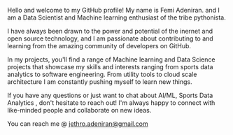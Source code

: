 Hello and welcome to my GitHub profile! My name is Femi Adeniran. and I am a Data Scientist and Machine learning enthusiast of the tribe pythonista.

I have always been drawn to the power and potential of  the inernet and open source technology, and I am passionate about contributing to and learning from the amazing community of developers on GitHub.

In my projects, you'll find a range of Machine learning and Data Science projects that showcase my skills and interests ranging from sports data analytics to software engineering.
From utility tools to cloud scale architecture I am constantly pushing myself to learn new things.

If you have any questions or just want to chat about AI/ML, Sports Data Analytics , don't hesitate to reach out! I'm always happy to connect with like-minded people and collaborate on new ideas.

You can reach me @ jethro.adeniran@gmail.com

